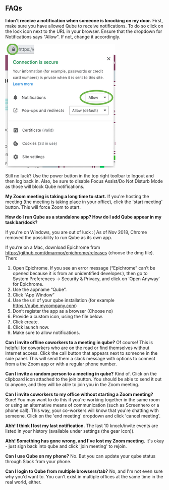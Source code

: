 ## FAQs

**I don't receive a notification when someone is knocking on my door.**
First, make sure you have allowed Qube to receive notifications. To do so click on the lock icon next to the URL in your browser.
Ensure that the dropdown for Notifications says "Allow". If not, change it accordingly.

![notificationsallowed](./imgs/notificationsAllowed.png)

Still no luck? Use the power button in the top right toolbar to logout and then log back in.
Also, be sure to disable Focus Assist/Do Not Disturb Mode as those will block Qube notifications.

**My Zoom meeting is taking a long time to start.** If you're hosting the meeting (the meeting is taking place in your office), click the 'start meeting' button. This will force Zoom to start.

**How do I run Qube as a standalone app? How do I add Qube appear in my task bar/dock?**

If you're on Windows, you are out of luck :( As of Nov 2018, Chrome removed the possibility to run Qube as its own app.

If you’re on a Mac, download Epichrome from <https://github.com/dmarmor/epichrome/releases> (choose the dmg file). Then:

1. Open Epichrome.
 If you see an error message (“Epichrome” can’t be opened because it is from an unidentified developer.), then go to System Preferences -> Security & Privacy, and click on ‘Open Anyway’ for Epichrome.
3. Use the appname “Qube”.
4. Click “App Window”
5. Use the url of your qube installation (for example https://qube.mycompany.com)
6. Don’t register the app as a browser (Choose no)
7. Provide a custom icon, using the file below.
8. Click create.
9. Click launch now. 
10. Make sure to allow notifications.


**Can I invite offline coworkers to a meeting in qube?** Of course! This is helpful for coworkers who are on the road or find themselves without Internet access. Click the call button that appears next to someone in the side panel. This will send them a slack message with options to connect from a the Zoom app or with a regular phone number.

**Can I invite a random person to a meeting in qube?** Kind of. Click on the clipboard icon attached to the join button. You should be able to send it out to anyone, and they will be able to join you in the Zoom meeting.

**Can I invite coworkers to my office without starting a Zoom meeting?** Sure! You may want to do this if you're working together in the same room or using an alternative means of communication (such as Screenhero or a phone call). This way, your co-workers will know that you're chatting with someone. Click on the 'end meeting' dropdown and click 'cancel meeting'.

**Ahh! I think I lost my last notification.** The last 10 knock/invite events are listed in your history (available under settings (the gear icon)).

**Ahh! Something has gone wrong, and I've lost my Zoom meeting.** It's okay - just sign back into qube and click 'join meeting' to rejoin.

**Can I use Qube on my phone?** No. But you can update your qube status through Slack from your phone.

**Can I login to Qube from multiple browsers/tab?** No, and I'm not even sure why you'd want to. You can't exist in multiple offices at the same time in the real world, either.
